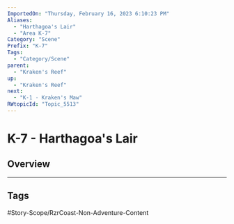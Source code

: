 ```yaml
---
ImportedOn: "Thursday, February 16, 2023 6:10:23 PM"
Aliases:
  - "Harthagoa's Lair"
  - "Area K-7"
Category: "Scene"
Prefix: "K-7"
Tags:
  - "Category/Scene"
parent:
  - "Kraken's Reef"
up:
  - "Kraken's Reef"
next:
  - "K-1 - Kraken's Maw"
RWtopicId: "Topic_5513"
---
```

# K-7 - Harthagoa's Lair
## Overview

---
## Tags
#Story-Scope/RzrCoast-Non-Adventure-Content

